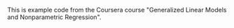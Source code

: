This is example code from the Coursera course "Generalized Linear Models and Nonparametric Regression".